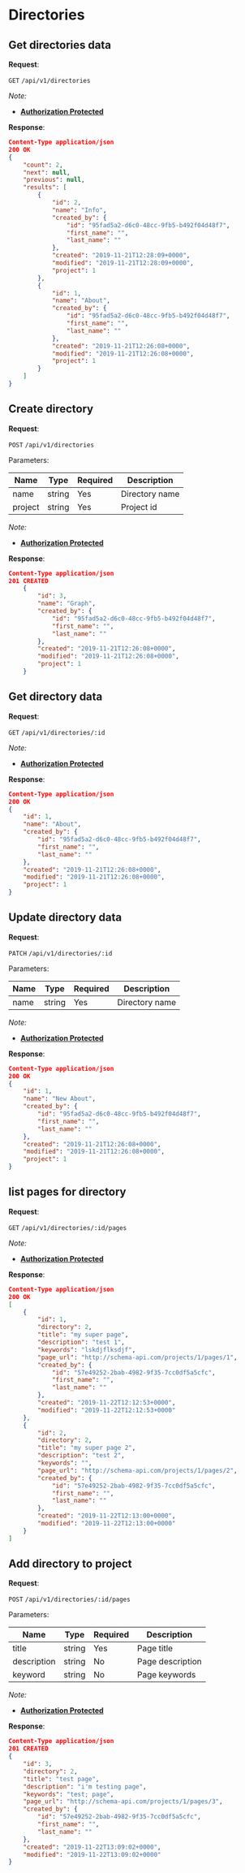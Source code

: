 # Directories

## Get directories data

**Request**:

`GET` `/api/v1/directories`

*Note:*

- **[Authorization Protected](authentication.md)**

**Response**:

```json
Content-Type application/json
200 OK
{
    "count": 2,
    "next": null,
    "previous": null,
    "results": [
        {
            "id": 2,
            "name": "Info",
            "created_by": {
                "id": "95fad5a2-d6c0-48cc-9fb5-b492f04d48f7",
                "first_name": "",
                "last_name": ""
            },
            "created": "2019-11-21T12:28:09+0000",
            "modified": "2019-11-21T12:28:09+0000",
            "project": 1
        },
        {
            "id": 1,
            "name": "About",
            "created_by": {
                "id": "95fad5a2-d6c0-48cc-9fb5-b492f04d48f7",
                "first_name": "",
                "last_name": ""
            },
            "created": "2019-11-21T12:26:08+0000",
            "modified": "2019-11-21T12:26:08+0000",
            "project": 1
        }
    ]
}
```

## Create directory

**Request**:

`POST` `/api/v1/directories`


Parameters:

Name    | Type    | Required | Description
--------|---------|----------|------------
name    | string  | Yes      | Directory name
project | string  | Yes      | Project id
*Note:*

- **[Authorization Protected](authentication.md)**

**Response**:

```json
Content-Type application/json
201 CREATED
    {
        "id": 3,
        "name": "Graph",
        "created_by": {
            "id": "95fad5a2-d6c0-48cc-9fb5-b492f04d48f7",
            "first_name": "",
            "last_name": ""
        },
        "created": "2019-11-21T12:26:08+0000",
        "modified": "2019-11-21T12:26:08+0000",
        "project": 1
    }
```

## Get directory data

**Request**:

`GET` `/api/v1/directories/:id`

*Note:*

- **[Authorization Protected](authentication.md)**

**Response**:

```json
Content-Type application/json
200 OK
{
    "id": 1,
    "name": "About",
    "created_by": {
        "id": "95fad5a2-d6c0-48cc-9fb5-b492f04d48f7",
        "first_name": "",
        "last_name": ""
    },
    "created": "2019-11-21T12:26:08+0000",
    "modified": "2019-11-21T12:26:08+0000",
    "project": 1
}
```


## Update directory data

**Request**:

`PATCH` `/api/v1/directories/:id`

Parameters:

Name    | Type    | Required | Description
--------|---------|----------|------------
name    | string  | Yes      | Directory name

*Note:*

- **[Authorization Protected](authentication.md)**

**Response**:

```json
Content-Type application/json
200 OK
{
    "id": 1,
    "name": "New About",
    "created_by": {
        "id": "95fad5a2-d6c0-48cc-9fb5-b492f04d48f7",
        "first_name": "",
        "last_name": ""
    },
    "created": "2019-11-21T12:26:08+0000",
    "modified": "2019-11-21T12:26:08+0000",
    "project": 1
}
```

## list pages for directory

**Request**:

`GET` `/api/v1/directories/:id/pages`

*Note:*

- **[Authorization Protected](authentication.md)**

**Response**:

```json
Content-Type application/json
200 OK
[
    {
        "id": 1,
        "directory": 2,
        "title": "my super page",
        "description": "test 1",
        "keywords": "lskdjflksdjf",
        "page_url": "http://schema-api.com/projects/1/pages/1",
        "created_by": {
            "id": "57e49252-2bab-4982-9f35-7cc0df5a5cfc",
            "first_name": "",
            "last_name": ""
        },
        "created": "2019-11-22T12:12:53+0000",
        "modified": "2019-11-22T12:12:53+0000"
    },
    {
        "id": 2,
        "directory": 2,
        "title": "my super page 2",
        "description": "test 2",
        "keywords": "",
        "page_url": "http://schema-api.com/projects/1/pages/2",
        "created_by": {
            "id": "57e49252-2bab-4982-9f35-7cc0df5a5cfc",
            "first_name": "",
            "last_name": ""
        },
        "created": "2019-11-22T12:13:00+0000",
        "modified": "2019-11-22T12:13:00+0000"
    }
]
```

## Add directory to project

**Request**:

`POST` `/api/v1/directories/:id/pages`

Parameters:

Name        | Type    | Required | Description
------------|---------|----------|------------
title       | string  | Yes      | Page title
description | string  | No       | Page description
keyword     | string  | No       | Page keywords


*Note:*

- **[Authorization Protected](authentication.md)**

**Response**:

```json
Content-Type application/json
201 CREATED
{
    "id": 3,
    "directory": 2,
    "title": "test page",
    "description": "i'm testing page",
    "keywords": "test; page",
    "page_url": "http://schema-api.com/projects/1/pages/3",
    "created_by": {
        "id": "57e49252-2bab-4982-9f35-7cc0df5a5cfc",
        "first_name": "",
        "last_name": ""
    },
    "created": "2019-11-22T13:09:02+0000",
    "modified": "2019-11-22T13:09:02+0000"
}
```